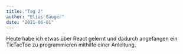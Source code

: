 ```yaml
---
title: "Tag 2"
author: "Elias Gauger"
date: "2021-06-01"
---
```


Heute habe ich etwas über React gelernt und dadurch angefangen ein TicTacToe zu programmieren mithilfe einer Anleitung.